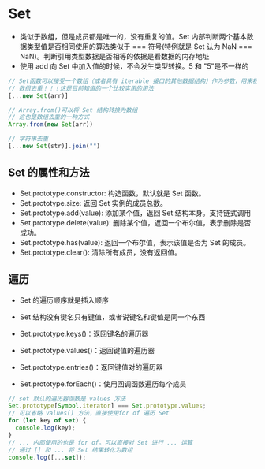 # Set

- 类似于数组，但是成员都是唯一的，没有重复的值。Set 内部判断两个基本数据类型值是否相同使用的算法类似于 === 符号(特例就是 Set 认为 NaN === NaN)。判断引用类型数据是否相等的依据是看数据的内存地址
- 使用 add 向 Set 中加入值的时候，不会发生类型转换。5 和 "5"是不一样的

```js
// Set函数可以接受一个数组（或者具有 iterable 接口的其他数据结构）作为参数，用来初始化。
// 数组去重！！！这是目前知道的一个比较实用的用法
[...new Set(arr)]

// Array.from()可以将 Set 结构转换为数组
// 这也是数组去重的一种方式
Array.from(new Set(arr))

// 字符串去重
[...new Set(str)].join("")
```

## Set 的属性和方法

- Set.prototype.constructor: 构造函数，默认就是 Set 函数。
- Set.prototype.size: 返回 Set 实例的成员总数。
- Set.prototype.add(value): 添加某个值，返回 Set 结构本身。支持链式调用
- Set.prototype.delete(value): 删除某个值，返回一个布尔值，表示删除是否成功。
- Set.prototype.has(value): 返回一个布尔值，表示该值是否为 Set 的成员。
- Set.prototype.clear(): 清除所有成员，没有返回值。

## 遍历

- Set 的遍历顺序就是插入顺序
- Set 结构没有键名只有键值，或者说键名和键值是同一个东西

- Set.prototype.keys()：返回键名的遍历器
- Set.prototype.values()：返回键值的遍历器
- Set.prototype.entries()：返回键值对的遍历器
- Set.prototype.forEach()：使用回调函数遍历每个成员

```js
// set 默认的遍历器函数是 values 方法
Set.prototype[Symbol.iterator] === Set.prototype.values;
// 可以省略 values() 方法，直接使用for of 遍历 Set
for (let key of set) {
  console.log(key);
}
// ... 内部使用的也是 for of。可以直接对 Set 进行 ... 运算
// 通过 [] 和 ... 将 Set 结果转化为数组
console.log([...set]);
```
